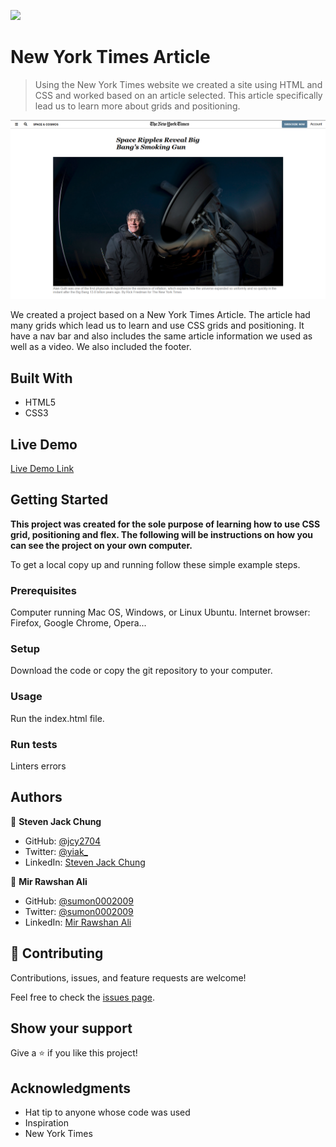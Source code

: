 ![](https://img.shields.io/badge/Microverse-blueviolet)

# New York Times Article

> Using the New York Times website we created a site using HTML and CSS and worked based on an article selected. This article specifically lead us to learn more about grids and positioning.

![screenshot](Screenshot.png)

We created a project based on a New York Times Article. The article had many grids which lead us to learn and use CSS grids and positioning. It have a nav bar and also includes the same article information we used as well as a video. We also included the footer.

## Built With

- HTML5
- CSS3

## Live Demo

[Live Demo Link](https://rawcdn.githack.com/jcy2704/NYT-CSS/fd5bcea9dfc9bb0f96a26b08aee15b398c257a8c/index.html)


## Getting Started

**This project was created for the sole purpose of learning how to use CSS grid, positioning and flex. The following will be instructions on how you can see the project on your own computer.**


To get a local copy up and running follow these simple example steps.

### Prerequisites
Computer running Mac OS, Windows, or Linux Ubuntu.
Internet browser: Firefox, Google Chrome, Opera...

### Setup
Download the code or copy the git repository to your computer.

### Usage
Run the index.html file.

### Run tests
Linters errors



## Authors

👤 **Steven Jack Chung**

- GitHub: [@jcy2704](https://github.com/jcy2704)
- Twitter: [@yiak_](https://twitter.com/yiak_)
- LinkedIn: [Steven Jack Chung](https://linkedin.com/in/stevenjchung)

👤 **Mir Rawshan Ali**

- GitHub: [@sumon0002009](https://github.com/sumon0002001)
- Twitter: [@sumon0002009](https://twitter.com/Sumon0002009)
- LinkedIn: [Mir Rawshan Ali](https://www.linkedin.com/in/mir-rawshan-ali-27b6a5198/)

## 🤝 Contributing

Contributions, issues, and feature requests are welcome!

Feel free to check the [issues page](https://github.com/jcy2704/NYT-CSS/issues).

## Show your support

Give a ⭐️ if you like this project!

## Acknowledgments

- Hat tip to anyone whose code was used
- Inspiration
- New York Times
